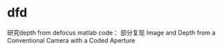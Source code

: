 # dfd
研究depth from defocus
matlab code：
部分复现 Image and Depth from a Conventional Camera with a Coded Aperture

